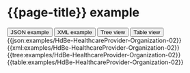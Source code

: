 # {{page-title}} example

<div>
  <div class="tab">
     <button class="tablinks active" onclick="openTab(event, 'JSON example')">JSON example</button>
     <button class="tablinks" onclick="openTab(event, 'XML example')">XML example</button>
     <button class="tablinks" onclick="openTab(event, 'Tree view')">Tree view</button>
     <button class="tablinks" onclick="openTab(event, 'Table view')">Table view</button>   
  </div>

  <div id="JSON example" class="tabcontent" style="display:block">
      {{json:examples/HdBe-HealthcareProvider-Organization-02}}
  </div>
  <div id="XML example" class="tabcontent">
      {{xml:examples/HdBe-HealthcareProvider-Organization-02}}
  </div>
  <div id="Tree view" class="tabcontent">
      {{tree:examples/HdBe-HealthcareProvider-Organization-02}}
  </div>
  <div id="Table view" class="tabcontent">
      {{table:examples/HdBe-HealthcareProvider-Organization-02}}
  </div>

</div>
